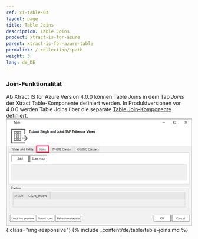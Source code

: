 ```yaml
---
ref: xi-table-03
layout: page
title: Table Joins
description: Table Joins
product: xtract-is-for-azure
parent: xtract-is-for-azure-table
permalink: /:collection/:path
weight: 3
lang: de_DE
---
```


### Join-Funktionalität

Ab Xtract IS for Azure Version 4.0.0 können Table Joins in dem Tab *Joins* der Xtract Table-Komponente definiert werden.
In Produktversionen vor 4.0.0 werden Table Joins über die separate [Table Join-Komponente](../table-join) definiert.
![Table join ](/img/content/table-join-tab.png){:class="img-responsive"}
{% include _content/de/table/table-joins.md  %}

